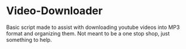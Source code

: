 # Video-Downloader

Basic script made to assist with downloading youtube videos into MP3 format and organizing them. Not meant to be a one stop shop, just something to help.
